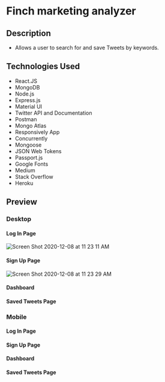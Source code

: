 # Finch marketing analyzer

## Description

- Allows a user to search for and save Tweets by keywords.

## Technologies Used

- React.JS
- MongoDB
- Node.js
- Express.js
- Material UI
- Twitter API and Documentation
- Postman
- Mongo Atlas
- Responsively App
- Concurrently
- Mongoose
- JSON Web Tokens
- Passport.js
- Google Fonts
- Medium
- Stack Overflow
- Heroku

## Preview

### Desktop

#### Log In Page

![Screen Shot 2020-12-08 at 11 23 11 AM](https://user-images.githubusercontent.com/60044459/101519285-a1ce1c00-3948-11eb-85a7-9904e83415b4.png)

#### Sign Up Page

![Screen Shot 2020-12-08 at 11 23 29 AM](https://user-images.githubusercontent.com/60044459/101519338-af83a180-3948-11eb-84dc-b28496d3577c.png)

#### Dashboard

#### Saved Tweets Page

### Mobile

#### Log In Page

#### Sign Up Page

#### Dashboard

#### Saved Tweets Page
